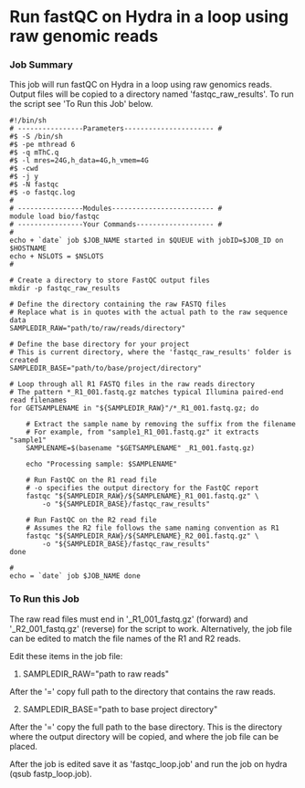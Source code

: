 # Run fastQC on Hydra in a loop using raw genomic reads

### Job Summary

This job will run fastQC on Hydra in a loop using raw genomics reads. Output files will be copied to a directory named 'fastqc_raw_results'. To run the script see 'To Run this Job' below.

```
#!/bin/sh
# ----------------Parameters---------------------- #
#$ -S /bin/sh
#$ -pe mthread 6
#$ -q mThC.q
#$ -l mres=24G,h_data=4G,h_vmem=4G
#$ -cwd
#$ -j y
#$ -N fastqc
#$ -o fastqc.log
#
# ----------------Modules------------------------- #
module load bio/fastqc
# ----------------Your Commands------------------- #
#
echo + `date` job $JOB_NAME started in $QUEUE with jobID=$JOB_ID on $HOSTNAME
echo + NSLOTS = $NSLOTS
#

# Create a directory to store FastQC output files
mkdir -p fastqc_raw_results

# Define the directory containing the raw FASTQ files
# Replace what is in quotes with the actual path to the raw sequence data
SAMPLEDIR_RAW="path/to/raw/reads/directory"

# Define the base directory for your project
# This is current directory, where the 'fastqc_raw_results' folder is created
SAMPLEDIR_BASE="path/to/base/project/directory"

# Loop through all R1 FASTQ files in the raw reads directory
# The pattern *_R1_001.fastq.gz matches typical Illumina paired-end read filenames
for GETSAMPLENAME in "${SAMPLEDIR_RAW}"/*_R1_001.fastq.gz; do

    # Extract the sample name by removing the suffix from the filename
    # For example, from "sample1_R1_001.fastq.gz" it extracts "sample1"
    SAMPLENAME=$(basename "$GETSAMPLENAME" _R1_001.fastq.gz)

    echo "Processing sample: $SAMPLENAME"

    # Run FastQC on the R1 read file
    # -o specifies the output directory for the FastQC report
    fastqc "${SAMPLEDIR_RAW}/${SAMPLENAME}_R1_001.fastq.gz" \
        -o "${SAMPLEDIR_BASE}/fastqc_raw_results"

    # Run FastQC on the R2 read file
    # Assumes the R2 file follows the same naming convention as R1
    fastqc "${SAMPLEDIR_RAW}/${SAMPLENAME}_R2_001.fastq.gz" \
        -o "${SAMPLEDIR_BASE}/fastqc_raw_results"
done

#
echo = `date` job $JOB_NAME done

```

### To Run this Job

The raw read files must end in '_R1_001_fastq.gz' (forward) and '_R2_001_fastq.gz' (reverse) for the script to work. Alternatively, the job file can be edited to match the file names of the R1 and R2 reads.

Edit these items in the job file:

1. SAMPLEDIR_RAW="path to raw reads"

After the '=' copy full path to the directory that contains the raw reads.

2. SAMPLEDIR_BASE="path to base project directory"

After the '=' copy the full path to the base directory. This is the directory where the output directory will be copied, and where the job file can be placed.

After the job is edited save it as 'fastqc_loop.job' and run the job on hydra (qsub fastp_loop.job).

